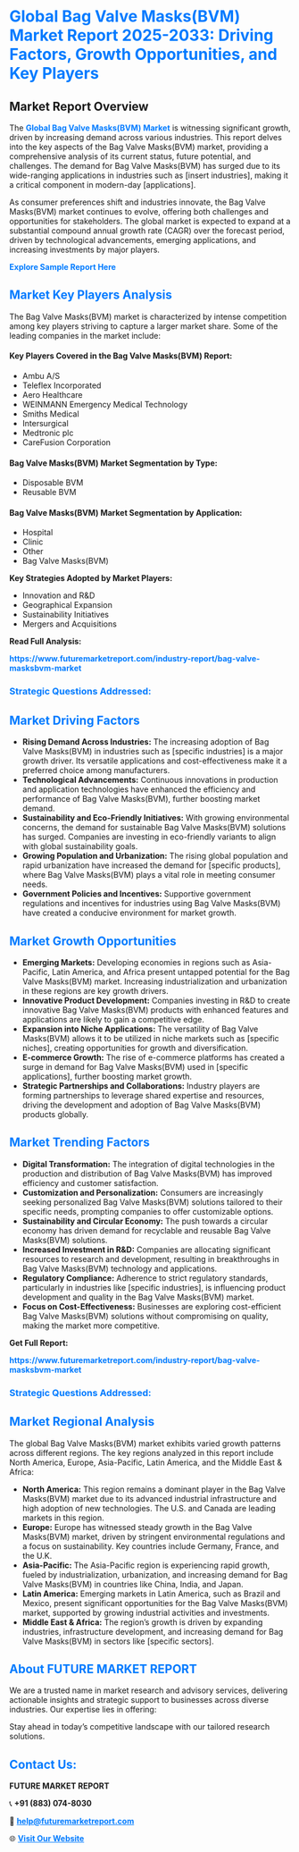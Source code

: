 <h1 style="color: #007BFF;">Global Bag Valve Masks(BVM) Market Report 2025-2033: Driving Factors, Growth Opportunities, and Key Players</h1>

<section id="overview">
<h2>Market Report Overview</h2>
<p>The <a href="https://www.futuremarketreport.com/industry-report/bag-valve-masksbvm-market" style="color: #007BFF; text-decoration: none;"><strong>Global Bag Valve Masks(BVM) Market</strong></a> is witnessing significant growth, driven by increasing demand across various industries. This report delves into the key aspects of the Bag Valve Masks(BVM) market, providing a comprehensive analysis of its current status, future potential, and challenges. The demand for Bag Valve Masks(BVM) has surged due to its wide-ranging applications in industries such as [insert industries], making it a critical component in modern-day [applications].</p>
<p>As consumer preferences shift and industries innovate, the Bag Valve Masks(BVM) market continues to evolve, offering both challenges and opportunities for stakeholders. The global market is expected to expand at a substantial compound annual growth rate (CAGR) over the forecast period, driven by technological advancements, emerging applications, and increasing investments by major players.</p>
</section>

<section id="overview">
<p><a href="https://www.futuremarketreport.com/request-sample/reportId=125005" style="color: #007BFF; text-decoration: none;"><strong>Explore Sample Report Here</strong></a></p>
</section>

<section id="key-players">
<h2 style="color: #007BFF;">Market Key Players Analysis</h2>
<p>The Bag Valve Masks(BVM) market is characterized by intense competition among key players striving to capture a larger market share. Some of the leading companies in the market include:</p>
<h4>Key Players Covered in the Bag Valve Masks(BVM) Report:</h4>
<ul><li>Ambu A/S</li><li>Teleflex Incorporated</li><li>Aero Healthcare</li><li>WEINMANN Emergency Medical Technology</li><li>Smiths Medical</li><li>Intersurgical</li><li>Medtronic plc</li><li>CareFusion Corporation</li></ul>
<h4>Bag Valve Masks(BVM) Market Segmentation by Type:</h4>
<ul><li>Disposable BVM</li><li>Reusable BVM</li></ul>

<h4>Bag Valve Masks(BVM) Market Segmentation by Application:</h4>
<ul><li>Hospital</li><li>Clinic</li><li>Other</li><li>Bag Valve Masks(BVM)</li></ul>
<p><strong>Key Strategies Adopted by Market Players:</strong></p>
<ul>
<li>Innovation and R&D</li>
<li>Geographical Expansion</li>
<li>Sustainability Initiatives</li>
<li>Mergers and Acquisitions</li>
</ul>
</section>

<section>
<p><strong>Read Full Analysis: </strong></p><a href="https://www.futuremarketreport.com/industry-report/bag-valve-masksbvm-market" style="color: #007BFF; text-decoration: none;"><strong>https://www.futuremarketreport.com/industry-report/bag-valve-masksbvm-market</strong></a>
<h3 style="color: #007BFF;">Strategic Questions Addressed:</h3>
</section>

<section id="driving-factors">
<h2 style="color: #007BFF;">Market Driving Factors</h2>
<ul>
<li><strong>Rising Demand Across Industries:</strong> The increasing adoption of Bag Valve Masks(BVM) in industries such as [specific industries] is a major growth driver. Its versatile applications and cost-effectiveness make it a preferred choice among manufacturers.</li>
<li><strong>Technological Advancements:</strong> Continuous innovations in production and application technologies have enhanced the efficiency and performance of Bag Valve Masks(BVM), further boosting market demand.</li>
<li><strong>Sustainability and Eco-Friendly Initiatives:</strong> With growing environmental concerns, the demand for sustainable Bag Valve Masks(BVM) solutions has surged. Companies are investing in eco-friendly variants to align with global sustainability goals.</li>
<li><strong>Growing Population and Urbanization:</strong> The rising global population and rapid urbanization have increased the demand for [specific products], where Bag Valve Masks(BVM) plays a vital role in meeting consumer needs.</li>
<li><strong>Government Policies and Incentives:</strong> Supportive government regulations and incentives for industries using Bag Valve Masks(BVM) have created a conducive environment for market growth.</li>
</ul>
</section>

<section id="growth-opportunities">
<h2 style="color: #007BFF;">Market Growth Opportunities</h2>
<ul>
<li><strong>Emerging Markets:</strong> Developing economies in regions such as Asia-Pacific, Latin America, and Africa present untapped potential for the Bag Valve Masks(BVM) market. Increasing industrialization and urbanization in these regions are key growth drivers.</li>
<li><strong>Innovative Product Development:</strong> Companies investing in R&D to create innovative Bag Valve Masks(BVM) products with enhanced features and applications are likely to gain a competitive edge.</li>
<li><strong>Expansion into Niche Applications:</strong> The versatility of Bag Valve Masks(BVM) allows it to be utilized in niche markets such as [specific niches], creating opportunities for growth and diversification.</li>
<li><strong>E-commerce Growth:</strong> The rise of e-commerce platforms has created a surge in demand for Bag Valve Masks(BVM) used in [specific applications], further boosting market growth.</li>
<li><strong>Strategic Partnerships and Collaborations:</strong> Industry players are forming partnerships to leverage shared expertise and resources, driving the development and adoption of Bag Valve Masks(BVM) products globally.</li>
</ul>
</section>

<section id="trending-factors">
<h2 style="color: #007BFF;">Market Trending Factors</h2>
<ul>
<li><strong>Digital Transformation:</strong> The integration of digital technologies in the production and distribution of Bag Valve Masks(BVM) has improved efficiency and customer satisfaction.</li>
<li><strong>Customization and Personalization:</strong> Consumers are increasingly seeking personalized Bag Valve Masks(BVM) solutions tailored to their specific needs, prompting companies to offer customizable options.</li>
<li><strong>Sustainability and Circular Economy:</strong> The push towards a circular economy has driven demand for recyclable and reusable Bag Valve Masks(BVM) solutions.</li>
<li><strong>Increased Investment in R&D:</strong> Companies are allocating significant resources to research and development, resulting in breakthroughs in Bag Valve Masks(BVM) technology and applications.</li>
<li><strong>Regulatory Compliance:</strong> Adherence to strict regulatory standards, particularly in industries like [specific industries], is influencing product development and quality in the Bag Valve Masks(BVM) market.</li>
<li><strong>Focus on Cost-Effectiveness:</strong> Businesses are exploring cost-efficient Bag Valve Masks(BVM) solutions without compromising on quality, making the market more competitive.</li>
</ul>
</section>

<section>
<p><strong>Get Full Report: </strong></p><a href="https://www.futuremarketreport.com/industry-report/bag-valve-masksbvm-market" style="color: #007BFF; text-decoration: none;"><strong>https://www.futuremarketreport.com/industry-report/bag-valve-masksbvm-market</strong></a>
<h3 style="color: #007BFF;">Strategic Questions Addressed:</h3>
</section>


<section id="regional-analysis">
<h2 style="color: #007BFF;">Market Regional Analysis</h2>
<p>The global Bag Valve Masks(BVM) market exhibits varied growth patterns across different regions. The key regions analyzed in this report include North America, Europe, Asia-Pacific, Latin America, and the Middle East & Africa:</p>
<ul>
<li><strong>North America:</strong> This region remains a dominant player in the Bag Valve Masks(BVM) market due to its advanced industrial infrastructure and high adoption of new technologies. The U.S. and Canada are leading markets in this region.</li>
<li><strong>Europe:</strong> Europe has witnessed steady growth in the Bag Valve Masks(BVM) market, driven by stringent environmental regulations and a focus on sustainability. Key countries include Germany, France, and the U.K.</li>
<li><strong>Asia-Pacific:</strong> The Asia-Pacific region is experiencing rapid growth, fueled by industrialization, urbanization, and increasing demand for Bag Valve Masks(BVM) in countries like China, India, and Japan.</li>
<li><strong>Latin America:</strong> Emerging markets in Latin America, such as Brazil and Mexico, present significant opportunities for the Bag Valve Masks(BVM) market, supported by growing industrial activities and investments.</li>
<li><strong>Middle East & Africa:</strong> The region’s growth is driven by expanding industries, infrastructure development, and increasing demand for Bag Valve Masks(BVM) in sectors like [specific sectors].</li>
</ul>
</section>

<footer>
<h2 style="color: #007BFF;">About FUTURE MARKET REPORT</h2>
<p>We are a trusted name in market research and advisory services, delivering actionable insights and strategic support to businesses across diverse industries. Our expertise lies in offering:</p>

<p>Stay ahead in today’s competitive landscape with our tailored research solutions.</p>

<h2 style="color: #007BFF;">Contact Us:</h2>
<p><strong>FUTURE MARKET REPORT</strong></p>
<p>📞 <strong>+91 (883) 074-8030</strong></p>
<p>📧 <strong><a href="mailto:help@futuremarketreport.com" style="color: #007BFF;">help@futuremarketreport.com</a></strong></p>
<p>🌐 <strong><a href="https://www.futuremarketreport.com/" style="color: #007BFF;">Visit Our Website</a></strong></p>
</footer>